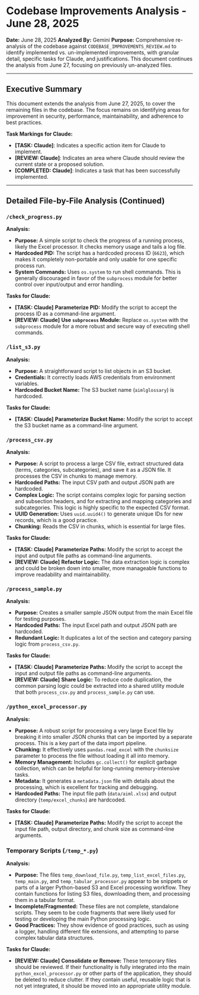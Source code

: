 # Codebase Improvements Analysis - June 28, 2025

**Date:** June 28, 2025
**Analyzed By:** Gemini
**Purpose:** Comprehensive re-analysis of the codebase against `CODEBASE_IMPROVEMENTS_REVIEW.md` to identify implemented vs. un-implemented improvements, with granular detail, specific tasks for Claude, and justifications. This document continues the analysis from June 27, focusing on previously un-analyzed files.

---

## Executive Summary

This document extends the analysis from June 27, 2025, to cover the remaining files in the codebase. The focus remains on identifying areas for improvement in security, performance, maintainability, and adherence to best practices.

**Task Markings for Claude:**
- **[TASK: Claude]**: Indicates a specific action item for Claude to implement.
- **[REVIEW: Claude]**: Indicates an area where Claude should review the current state or a proposed solution.
- **[COMPLETED: Claude]**: Indicates a task that has been successfully implemented.

---

## Detailed File-by-File Analysis (Continued)

### `/check_progress.py`

**Analysis:**

*   **Purpose:** A simple script to check the progress of a running process, likely the Excel processor. It checks memory usage and tails a log file.
*   **Hardcoded PID:** The script has a hardcoded process ID (`6623`), which makes it completely non-portable and only usable for one specific process run.
*   **System Commands:** Uses `os.system` to run shell commands. This is generally discouraged in favor of the `subprocess` module for better control over input/output and error handling.

**Tasks for Claude:**

*   **[TASK: Claude]** **Parameterize PID:** Modify the script to accept the process ID as a command-line argument.
*   **[REVIEW: Claude]** **Use `subprocess` Module:** Replace `os.system` with the `subprocess` module for a more robust and secure way of executing shell commands.

### `/list_s3.py`

**Analysis:**

*   **Purpose:** A straightforward script to list objects in an S3 bucket.
*   **Credentials:** It correctly loads AWS credentials from environment variables.
*   **Hardcoded Bucket Name:** The S3 bucket name (`aimlglossary`) is hardcoded.

**Tasks for Claude:**

*   **[TASK: Claude]** **Parameterize Bucket Name:** Modify the script to accept the S3 bucket name as a command-line argument.

### `/process_csv.py`

**Analysis:**

*   **Purpose:** A script to process a large CSV file, extract structured data (terms, categories, subcategories), and save it as a JSON file. It processes the CSV in chunks to manage memory.
*   **Hardcoded Paths:** The input CSV path and output JSON path are hardcoded.
*   **Complex Logic:** The script contains complex logic for parsing section and subsection headers, and for extracting and mapping categories and subcategories. This logic is highly specific to the expected CSV format.
*   **UUID Generation:** Uses `uuid.uuid4()` to generate unique IDs for new records, which is a good practice.
*   **Chunking:** Reads the CSV in chunks, which is essential for large files.

**Tasks for Claude:**

*   **[TASK: Claude]** **Parameterize Paths:** Modify the script to accept the input and output file paths as command-line arguments.
*   **[REVIEW: Claude]** **Refactor Logic:** The data extraction logic is complex and could be broken down into smaller, more manageable functions to improve readability and maintainability.

### `/process_sample.py`

**Analysis:**

*   **Purpose:** Creates a smaller sample JSON output from the main Excel file for testing purposes.
*   **Hardcoded Paths:** The input Excel path and output JSON path are hardcoded.
*   **Redundant Logic:** It duplicates a lot of the section and category parsing logic from `process_csv.py`.

**Tasks for Claude:**

*   **[TASK: Claude]** **Parameterize Paths:** Modify the script to accept the input and output file paths as command-line arguments.
*   **[REVIEW: Claude]** **Share Logic:** To reduce code duplication, the common parsing logic could be extracted into a shared utility module that both `process_csv.py` and `process_sample.py` can use.

### `/python_excel_processor.py`

**Analysis:**

*   **Purpose:** A robust script for processing a very large Excel file by breaking it into smaller JSON chunks that can be imported by a separate process. This is a key part of the data import pipeline.
*   **Chunking:** It effectively uses `pandas.read_excel` with the `chunksize` parameter to process the file without loading it all into memory.
*   **Memory Management:** Includes `gc.collect()` for explicit garbage collection, which can be helpful for long-running memory-intensive tasks.
*   **Metadata:** It generates a `metadata.json` file with details about the processing, which is excellent for tracking and debugging.
*   **Hardcoded Paths:** The input file path (`data/aiml.xlsx`) and output directory (`temp/excel_chunks`) are hardcoded.

**Tasks for Claude:**

*   **[TASK: Claude]** **Parameterize Paths:** Modify the script to accept the input file path, output directory, and chunk size as command-line arguments.

### Temporary Scripts (`/temp_*.py`)

**Analysis:**

*   **Purpose:** The files `temp_download_file.py`, `temp_list_excel_files.py`, `temp_main.py`, and `temp_tabular_processor.py` appear to be snippets or parts of a larger Python-based S3 and Excel processing workflow. They contain functions for listing S3 files, downloading them, and processing them in a tabular format.
*   **Incomplete/Fragmented:** These files are not complete, standalone scripts. They seem to be code fragments that were likely used for testing or developing the main Python processing logic.
*   **Good Practices:** They show evidence of good practices, such as using a logger, handling different file extensions, and attempting to parse complex tabular data structures.

**Tasks for Claude:**

*   **[REVIEW: Claude]** **Consolidate or Remove:** These temporary files should be reviewed. If their functionality is fully integrated into the main `python_excel_processor.py` or other parts of the application, they should be deleted to reduce clutter. If they contain useful, reusable logic that is not yet integrated, it should be moved into an appropriate utility module.
